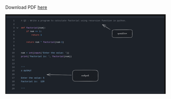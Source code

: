 Download PDF [here](https://github.com/user-attachments/files/22107580/dsa.pdf)


![alt text](https://github.com/truehemant/dsa/blob/main/assets/photo.png)
